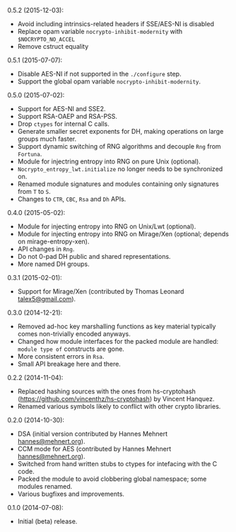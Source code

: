 0.5.2 (2015-12-03):
* Avoid including intrinsics-related headers if SSE/AES-NI is disabled
* Replace opam variable `nocrypto-inhibit-modernity` with `$NOCRYPTO_NO_ACCEL`
* Remove cstruct equality

0.5.1 (2015-07-07):
* Disable AES-NI if not supported in the `./configure` step.
* Support the global opam variable `nocrypto-inhibit-modernity`.

0.5.0 (2015-07-02):
* Support for AES-NI and SSE2.
* Support RSA-OAEP and RSA-PSS.
* Drop `ctypes` for internal C calls.
* Generate smaller secret exponents for DH, making operations on large groups much faster.
* Support dynamic switching of RNG algorithms and decouple `Rng` from `Fortuna`.
* Module for injectring entropy into RNG on pure Unix (optional).
* `Nocrypto_entropy_lwt.initialize` no longer needs to be synchronized on.
* Renamed module signatures and modules containing only signatures from `T` to `S`.
* Changes to `CTR`, `CBC`, `Rsa` and `Dh` APIs.

0.4.0 (2015-05-02):
* Module for injecting entropy into RNG on Unix/Lwt (optional).
* Module for injecting entropy into RNG on Mirage/Xen (optional; depends on mirage-entropy-xen).
* API changes in `Rng`.
* Do not 0-pad DH public and shared representations.
* More named DH groups.

0.3.1 (2015-02-01):
* Support for Mirage/Xen (contributed by Thomas Leonard <talex5@gmail.com>).

0.3.0 (2014-12-21):
* Removed ad-hoc key marshalling functions as key material typically comes non-trivially encoded anyways.
* Changed how module interfaces for the packed module are handled: `module type of` constructs are gone.
* More consistent errors in `Rsa`.
* Small API breakage here and there.

0.2.2 (2014-11-04):
* Replaced hashing sources with the ones from hs-cryptohash
  (https://github.com/vincenthz/hs-cryptohash) by Vincent Hanquez.
* Renamed various symbols likely to conflict with other crypto libraries.

0.2.0 (2014-10-30):
* DSA (initial version contributed by Hannes Mehnert <hannes@mehnert.org>).
* CCM mode for AES (contributed by Hannes Mehnert <hannes@mehnert.org>).
* Switched from hand written stubs to ctypes for intefacing with the C code.
* Packed the module to avoid clobbering global namespace; some modules renamed.
* Various bugfixes and improvements.

0.1.0 (2014-07-08):
* Initial (beta) release.
